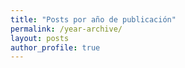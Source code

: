 ```yaml
---
title: "Posts por año de publicación"
permalink: /year-archive/
layout: posts
author_profile: true
---
```

